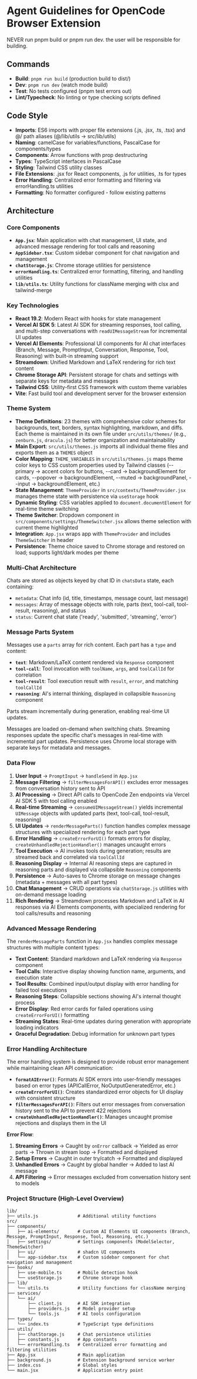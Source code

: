 # Agent Guidelines for OpenCode Browser Extension

NEVER run pnpm build or pnpm run dev. the user will be responsible for building. 

## Commands
- **Build**: `pnpm run build` (production build to dist/)
- **Dev**: `pnpm run dev` (watch mode build)
- **Test**: No tests configured (pnpm test errors out)
- **Lint/Typecheck**: No linting or type checking scripts defined

## Code Style
- **Imports**: ES6 imports with proper file extensions (.js, .jsx, .ts, .tsx) and @/ path aliases (@/lib/utils → src/lib/utils)
- **Naming**: camelCase for variables/functions, PascalCase for components/types
- **Components**: Arrow functions with prop destructuring
- **Types**: TypeScript interfaces in PascalCase
- **Styling**: Tailwind CSS utility classes
- **File Extensions**: .jsx for React components, .js for utilities, .ts for types
- **Error Handling**: Centralized error formatting and filtering via errorHandling.ts utilities
- **Formatting**: No formatter configured - follow existing patterns

## Architecture

### Core Components
- **`App.jsx`**: Main application with chat management, UI state, and advanced message rendering for tool calls and reasoning
- **`AppSidebar.tsx`**: Custom sidebar component for chat navigation and management
- **`chatStorage.js`**: Chrome storage utilities for persistence
- **`errorHandling.ts`**: Centralized error formatting, filtering, and handling utilities
- **`lib/utils.ts`**: Utility functions for className merging with clsx and tailwind-merge

### Key Technologies
- **React 19.2**: Modern React with hooks for state management
- **Vercel AI SDK 5**: Latest AI SDK for streaming responses, tool calling, and multi-step conversations with `readUIMessageStream` for incremental UI updates
- **Vercel AI Elements**: Professional UI components for AI chat interfaces (Branch, Message, PromptInput, Conversation, Response, Tool, Reasoning) with built-in streaming support
- **Streamdown**: Unified Markdown and LaTeX rendering for rich text content
- **Chrome Storage API**: Persistent storage for chats and settings with separate keys for metadata and messages
- **Tailwind CSS**: Utility-first CSS framework with custom theme variables
- **Vite**: Fast build tool and development server for the browser extension

### Theme System
- **Theme Definitions**: 23 themes with comprehensive color schemes for backgrounds, text, borders, syntax highlighting, markdown, and diffs. Each theme is maintained in its own file under `src/utils/themes/` (e.g., `zenburn.js`, `dracula.js`) for better organization and maintainability
- **Main Export**: `src/utils/themes.js` imports all individual theme files and exports them as a `THEMES` object
- **Color Mapping**: `THEME_VARIABLES` in `src/utils/themes.js` maps theme color keys to CSS custom properties used by Tailwind classes (--primary → accent colors for buttons, --card → backgroundElement for cards, --popover → backgroundElement, --muted → backgroundPanel, --input → backgroundElement, etc.)
- **State Management**: `ThemeProvider` in `src/contexts/ThemeProvider.jsx` manages theme state with persistence via `useStorage` hook
- **Dynamic Styling**: CSS variables applied to `document.documentElement` for real-time theme switching
- **Theme Switcher**: Dropdown component in `src/components/settings/ThemeSwitcher.jsx` allows theme selection with current theme highlighted
- **Integration**: `App.jsx` wraps app with `ThemeProvider` and includes `ThemeSwitcher` in header
- **Persistence**: Theme choice saved to Chrome storage and restored on load; supports light/dark modes per theme

### Multi-Chat Architecture
Chats are stored as objects keyed by chat ID in `chatsData` state, each containing:
- `metadata`: Chat info (id, title, timestamps, message count, last message)
- `messages`: Array of message objects with role, parts (text, tool-call, tool-result, reasoning), and status
- `status`: Current chat state ('ready', 'submitted', 'streaming', 'error')

### Message Parts System

Messages use a `parts` array for rich content. Each part has a `type` and content:

- **`text`**: Markdown/LaTeX content rendered via `Response` component
- **`tool-call`**: Tool invocation with `toolName`, `args`, and `toolCallId` for correlation
- **`tool-result`**: Tool execution result with `result`, `error`, and matching `toolCallId`
- **`reasoning`**: AI's internal thinking, displayed in collapsible `Reasoning` component

Parts stream incrementally during generation, enabling real-time UI updates.

Messages are loaded on-demand when switching chats. Streaming responses update the specific chat's messages in real-time with incremental part updates. Persistence uses Chrome local storage with separate keys for metadata and messages.

### Data Flow
1. **User Input** → `PromptInput` → `handleSend` in `App.jsx`
2. **Message Filtering** → `filterMessagesForAPI()` excludes error messages from conversation history sent to API
3. **AI Processing** → Direct API calls to OpenCode Zen endpoints via Vercel AI SDK 5 with tool calling enabled
4. **Real-time Streaming** → `consumeUIMessageStream()` yields incremental `UIMessage` objects with updated parts (text, tool-call, tool-result, reasoning)
5. **UI Updates** → `renderMessageParts()` function handles complex message structures with specialized rendering for each part type
6. **Error Handling** → `createErrorForUI()` formats errors for display, `createUnhandledRejectionHandler()` manages uncaught errors
7. **Tool Execution** → AI invokes tools during generation; results are streamed back and correlated via `toolCallId`
8. **Reasoning Display** → Internal AI reasoning steps are captured in reasoning parts and displayed via collapsible `Reasoning` components
9. **Persistence** → Auto-saves to Chrome storage on message changes (metadata + messages with all part types)
10. **Chat Management** → CRUD operations via `chatStorage.js` utilities with on-demand message loading
11. **Rich Rendering** → Streamdown processes Markdown and LaTeX in AI responses via AI Elements components, with specialized rendering for tool calls/results and reasoning

### Advanced Message Rendering
The `renderMessageParts` function in `App.jsx` handles complex message structures with multiple content types:
- **Text Content**: Standard markdown and LaTeX rendering via `Response` component
- **Tool Calls**: Interactive display showing function name, arguments, and execution state
- **Tool Results**: Combined input/output display with error handling for failed tool executions
- **Reasoning Steps**: Collapsible sections showing AI's internal thought process
- **Error Display**: Red error cards for failed operations using `createErrorForUI()` formatting
- **Streaming States**: Real-time updates during generation with appropriate loading indicators
- **Graceful Degradation**: Debug information for unknown part types

### Error Handling Architecture

The error handling system is designed to provide robust error management while maintaining clean API communication:

- **`formatAIError()`**: Formats AI SDK errors into user-friendly messages based on error types (APICallError, NoOutputGeneratedError, etc.)
- **`createErrorForUI()`**: Creates standardized error objects for UI display with consistent structure
- **`filterMessagesForAPI()`**: Filters out error messages from conversation history sent to the API to prevent 422 rejections
- **`createUnhandledRejectionHandler()`**: Manages uncaught promise rejections and displays them in the UI

**Error Flow**:
1. **Streaming Errors** → Caught by `onError` callback → Yielded as error parts → Thrown in stream loop → Formatted and displayed
2. **Setup Errors** → Caught in outer try/catch → Formatted and displayed
3. **Unhandled Errors** → Caught by global handler → Added to last AI message
4. **API Filtering** → Error messages excluded from conversation history sent to models

### Project Structure (High-Level Overview)
```
lib/
├── utils.js               # Additional utility functions
src/
├── components/
│   ├── ai-elements/       # Custom AI Elements UI components (Branch, Message, PromptInput, Response, Tool, Reasoning, etc.)
│   ├── settings/          # Settings components (ModelSelector, ThemeSwitcher)
│   ├── ui/                # shadcn UI components
│   └── app-sidebar.tsx    # Custom sidebar component for chat navigation and management
├── hooks/
│   ├── use-mobile.ts      # Mobile detection hook
│   └── useStorage.js      # Chrome storage hook
├── lib/
│   └── utils.ts           # Utility functions for className merging
├── services/
│   └── ai/
│       ├── client.js      # AI SDK integration
│       ├── providers.js   # Model provider setup
│       └── tools.js       # AI tools configuration
├── types/
│   └── index.ts           # TypeScript type definitions
├── utils/
│   ├── chatStorage.js     # Chat persistence utilities
│   ├── constants.js       # App constants
│   └── errorHandling.ts   # Centralized error formatting and filtering utilities
├── App.jsx                # Main application
├── background.js          # Extension background service worker
├── index.css              # Global styles
└── main.jsx               # Application entry point
```